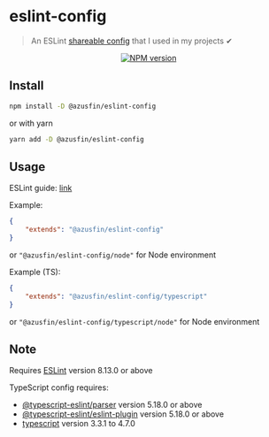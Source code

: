 # eslint-config
> An ESLint [shareable config](https://eslint.org/docs/developer-guide/shareable-configs.html) that I used in my projects ✔

<div align="center">
<a href="https://www.npmjs.com/package/@azusfin/eslint-config"><img src="https://img.shields.io/npm/v/@azusfin/eslint-config?maxAge=3600" alt="NPM version" ><a/>
</div>

## Install

```bash
npm install -D @azusfin/eslint-config
```
or with yarn
```bash
yarn add -D @azusfin/eslint-config
```

## Usage

ESLint guide: [link](https://eslint.org/docs/user-guide/configuring#using-a-shareable-configuration-package)

Example:
```json
{
	"extends": "@azusfin/eslint-config"
}
```
or `"@azusfin/eslint-config/node"` for Node environment


Example (TS):
```json
{
    "extends": "@azusfin/eslint-config/typescript"
}
```
or `"@azusfin/eslint-config/typescript/node"` for Node environment

## Note

Requires [ESLint](https://npmjs.com/package/eslint) version 8.13.0 or above

TypeScript config requires:
* [@typescript-eslint/parser](https://npmjs.com/package/@typescript-eslint/parser) version 5.18.0 or above
* [@typescript-eslint/eslint-plugin](https://npmjs.com/package/@typescript-eslint/eslint-plugin) version 5.18.0 or above
* [typescript](https://npmjs.com/package/typescript) version 3.3.1 to 4.7.0
